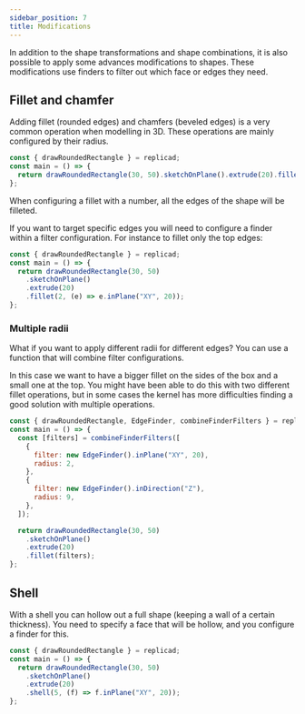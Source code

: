 ```yaml
---
sidebar_position: 7
title: Modifications
---
```


In addition to the shape transformations and shape combinations, it is also
possible to apply some advances modifications to shapes. These modifications
use finders to filter out which face or edges they need.

## Fillet and chamfer

Adding fillet (rounded edges) and chamfers (beveled edges) is a very common
operation when modelling in 3D. These operations are mainly configured by their
radius.

```js withWorkbench
const { drawRoundedRectangle } = replicad;
const main = () => {
  return drawRoundedRectangle(30, 50).sketchOnPlane().extrude(20).fillet(2);
};
```

When configuring a fillet with a number, all the edges of the shape will be
filleted.

If you want to target specific edges you will need to configure a finder within
a filter configuration. For instance to fillet only the top edges:

```js withWorkbench
const { drawRoundedRectangle } = replicad;
const main = () => {
  return drawRoundedRectangle(30, 50)
    .sketchOnPlane()
    .extrude(20)
    .fillet(2, (e) => e.inPlane("XY", 20));
};
```

### Multiple radii

What if you want to apply different radii for different edges? You can use
a function that will combine filter configurations.

In this case we want to have a bigger fillet on the sides of the box and
a small one at the top. You might have been able to do this with two different
fillet operations, but in some cases the kernel has more difficulties finding
a good solution with multiple operations.

```js withWorkbench
const { drawRoundedRectangle, EdgeFinder, combineFinderFilters } = replicad;
const main = () => {
  const [filters] = combineFinderFilters([
    {
      filter: new EdgeFinder().inPlane("XY", 20),
      radius: 2,
    },
    {
      filter: new EdgeFinder().inDirection("Z"),
      radius: 9,
    },
  ]);

  return drawRoundedRectangle(30, 50)
    .sketchOnPlane()
    .extrude(20)
    .fillet(filters);
};
```

## Shell

With a shell you can hollow out a full shape (keeping a wall of a certain
thickness). You need to specify a face that will be hollow, and you configure
a finder for this.

```js withWorkbench
const { drawRoundedRectangle } = replicad;
const main = () => {
  return drawRoundedRectangle(30, 50)
    .sketchOnPlane()
    .extrude(20)
    .shell(5, (f) => f.inPlane("XY", 20));
};
```
